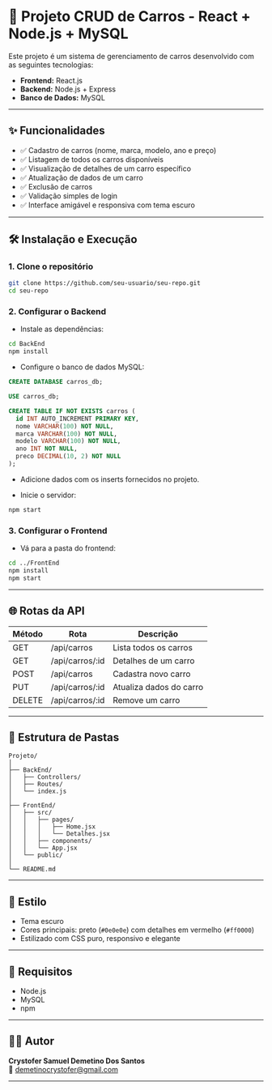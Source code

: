 # 🚗 Projeto CRUD de Carros - React + Node.js + MySQL

Este projeto é um sistema de gerenciamento de carros desenvolvido com as seguintes tecnologias:

- **Frontend:** React.js  
- **Backend:** Node.js + Express  
- **Banco de Dados:** MySQL  

---

## ✨ Funcionalidades

- ✅ Cadastro de carros (nome, marca, modelo, ano e preço)  
- ✅ Listagem de todos os carros disponíveis  
- ✅ Visualização de detalhes de um carro específico  
- ✅ Atualização de dados de um carro  
- ✅ Exclusão de carros  
- ✅ Validação simples de login  
- ✅ Interface amigável e responsiva com tema escuro  

---

## 🛠️ Instalação e Execução

### 1. Clone o repositório

```bash
git clone https://github.com/seu-usuario/seu-repo.git
cd seu-repo
```

### 2. Configurar o Backend

- Instale as dependências:

```bash
cd BackEnd
npm install
```

- Configure o banco de dados MySQL:

```sql
CREATE DATABASE carros_db;

USE carros_db;

CREATE TABLE IF NOT EXISTS carros (
  id INT AUTO_INCREMENT PRIMARY KEY,
  nome VARCHAR(100) NOT NULL,
  marca VARCHAR(100) NOT NULL,
  modelo VARCHAR(100) NOT NULL,
  ano INT NOT NULL,
  preco DECIMAL(10, 2) NOT NULL
);
```

- Adicione dados com os inserts fornecidos no projeto.

- Inicie o servidor:

```bash
npm start
```

### 3. Configurar o Frontend

- Vá para a pasta do frontend:

```bash
cd ../FrontEnd
npm install
npm start
```

---

## 🌐 Rotas da API

| Método | Rota                | Descrição                |
|--------|---------------------|--------------------------|
| GET    | /api/carros         | Lista todos os carros    |
| GET    | /api/carros/:id     | Detalhes de um carro     |
| POST   | /api/carros         | Cadastra novo carro      |
| PUT    | /api/carros/:id     | Atualiza dados do carro  |
| DELETE | /api/carros/:id     | Remove um carro          |

---

## 📁 Estrutura de Pastas

```
Projeto/
│
├── BackEnd/
│   ├── Controllers/
│   ├── Routes/
│   └── index.js
│
├── FrontEnd/
│   ├── src/
│   │   ├── pages/
│   │   │   ├── Home.jsx
│   │   │   └── Detalhes.jsx
│   │   ├── components/
│   │   └── App.jsx
│   └── public/
│
└── README.md
```

---

## 🎨 Estilo

- Tema escuro  
- Cores principais: preto (`#0e0e0e`) com detalhes em vermelho (`#ff0000`)  
- Estilizado com CSS puro, responsivo e elegante  

---

## 📌 Requisitos

- Node.js  
- MySQL  
- npm  

---

## 🙋‍♂️ Autor

**Crystofer Samuel Demetino Dos Santos**  
📧 demetinocrystofer@gmail.com  

---
